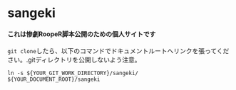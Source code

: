 # sangeki
#### これは惨劇RoopeR脚本公開のための個人サイトです
`git clone`したら、以下のコマンドでドキュメントルートへリンクを張ってください。.gitディレクトリを公開しないよう注意。
```
ln -s ${YOUR_GIT_WORK_DIRECTORY}/sangeki/ ${YOUR_DOCUMENT_ROOT}/sangeki
```
